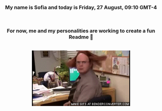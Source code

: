 


<div align="center">
<h3 >My name is Sofia and today is Friday, 27 August, 09:10 GMT-4</h3><br>
<h3 >For now, me and my personalities are working to create a fun Readme 👋
</h3><br>
<img src='img/dwight.gif' alt='working...'/>
</div>
